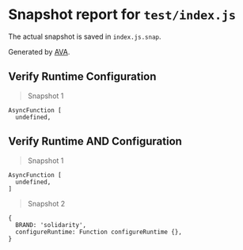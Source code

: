 # Snapshot report for `test/index.js`

The actual snapshot is saved in `index.js.snap`.

Generated by [AVA](https://ava.li).

## Verify Runtime Configuration

> Snapshot 1

    AsyncFunction [
      undefined,
    

## Verify Runtime AND Configuration

> Snapshot 1

    AsyncFunction [
      undefined,
    ]

> Snapshot 2

    {
      BRAND: 'solidarity',
      configureRuntime: Function configureRuntime {},
    }